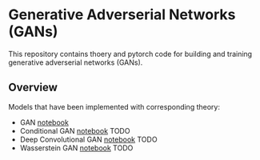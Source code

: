 # Generative Adverserial Networks (GANs)

This repository contains thoery and pytorch code for building and training generative adverserial networks (GANs).

## Overview

Models that have been implemented with corresponding theory:
* GAN [notebook](https://github.com/udeepam/gan/blob/master/notebooks/gan.ipynb)
* Conditional GAN [notebook](https://github.com/udeepam/gan/blob/master/notebooks/cgan.ipynb) TODO
* Deep Convolutional GAN [notebook](https://github.com/udeepam/gan/blob/master/notebooks/dcgan.ipynb) TODO
* Wasserstein GAN [notebook](https://github.com/udeepam/gan/blob/master/notebooks/wgan.ipynb) TODO
